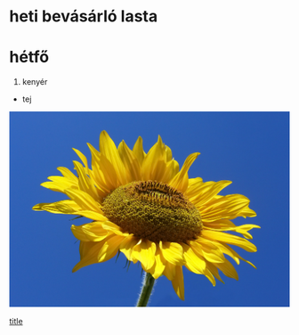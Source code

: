 # heti bevásárló lasta
# hétfő
1. kenyér
- tej




![alt text](sunflower.jpg)

[title](https://www.youtube.com)